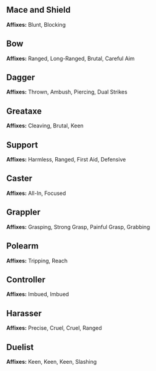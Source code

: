 ## Mace and Shield
**Affixes:** Blunt, Blocking

## Bow
**Affixes:** Ranged, Long-Ranged, Brutal, Careful Aim

## Dagger
**Affixes:** Thrown, Ambush, Piercing, Dual Strikes

## Greataxe
**Affixes:** Cleaving, Brutal, Keen

## Support
**Affixes:** Harmless, Ranged, First Aid, Defensive

## Caster
**Affixes:** All-In, Focused

## Grappler
**Affixes:** Grasping, Strong Grasp, Painful Grasp, Grabbing

## Polearm
**Affixes:** Tripping, Reach

## Controller
**Affixes:** Imbued, Imbued

## Harasser
**Affixes:** Precise, Cruel, Cruel, Ranged

## Duelist
**Affixes:** Keen, Keen, Keen, Slashing

